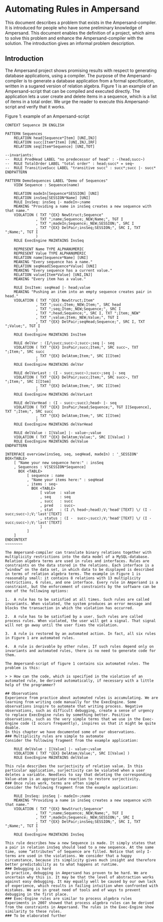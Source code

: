 # Automating Rules in Ampersand

This document describes a problem that exists in the Ampersand-compiler. It is introduced for people who have some preliminary knowledge of Ampersand. This document enables the definition of a project, which aims to solve this problem and enhance the Ampersand-compiler with the solution. The introduction gives an informal problem description.

## Introduction

The Ampersand project shows promising results with respect to generating database applications, using a compiler. The purpose of the Ampersand-compiler is to generate a database application from a formal specification, written in a sugared version of relation algebra. Figure 1 is an example of an Ampersand-script that can be compiled and executed directly. The application lets a user create and delete items in a sequence, which is a list of items in a total order. We urge the reader to execute this Ampersand-script and verify that it works.

Figure 1: example of an Ampersand-script
~~~~~~~~~~~~
CONTEXT Sequence IN ENGLISH

PATTERN Sequences
    RELATION head[Sequence*Item] [UNI,INJ]
    RELATION succ[Item*Item] [UNI,INJ,IRF]
    RELATION seq[Item*Sequence] [UNI,TOT]

--invariants:
--  RULE PredHead LABEL "no predecessor of head" : -(head;succ~)
--  RULE TotalOrder LABEL "total order" : head;succ* = seq~
--  RULE TransitiveSucc LABEL "transitive succ" : succ*;succ |- succ*
ENDPATTERN

PATTERN DemoSequences LABEL "Demo of Sequences"
    VIEW Sequence : Sequence(name)

    RELATION madeIn[Sequence*SESSION] [UNI]
    RELATION insSeq[SESSION*Name] [UNI]
    RULE InsSeq: insSeq |- madeIn~;name
    MEANING "Providing a name in insSeq creates a new sequence with that name."
    VIOLATION ( TXT "{EX} NewStruct;Sequence"
              , TXT ";name;Sequence;_NEW;Name;", TGT I
              , TXT ";madeIn;Sequence;_NEW;SESSION;", SRC I
              , TXT "{EX} DelPair;insSeq;SESSION;", SRC I, TXT ";Name;", TGT I
              )
    ROLE ExecEngine MAINTAINS InsSeq

    REPRESENT Name TYPE ALPHANUMERIC
    REPRESENT Value TYPE ALPHANUMERIC
    RELATION name[Sequence*Name] [UNI]
    MEANING "Every sequence has a name."
    RELATION seqHead[Sequence*Value] [UNI]
    MEANING "Every sequence has a current value."
    RELATION value[Item*Value] [UNI,INJ]
    MEANING "Every item has a value."

    RULE InsItem: seqHead |- head;value
    MEANING "Pushing an item into an empty sequence creates pair in head."
    VIOLATION ( TXT "{EX} NewStruct;Item"
              , TXT ";succ;Item;_NEW;Item;", SRC head
              , TXT ";seq;Item;_NEW;Sequence;", SRC I
              , TXT ";head;Sequence;", SRC I, TXT ";Item;_NEW"
              , TXT ";value;Item;_NEW;Value;", TGT I
              , TXT "{EX} DelPair;seqHead;Sequence;", SRC I, TXT ";Value;", TGT I
              )
    ROLE ExecEngine MAINTAINS InsItem

    RULE delVar : (I/\succ;succ~);succ~;seq |- seq
    VIOLATION ( TXT "{EX} InsPair;succ;Item;", SRC succ~, TXT ";Item;", SRC succ
              , TXT "{EX} DelAtom;Item;", SRC I[Item]
              )
    ROLE ExecEngine MAINTAINS delVar

    RULE delVarLast : (I - succ;succ~);succ~;seq |- seq
    VIOLATION ( TXT "{EX} DelPair;succ;Item;", SRC succ~, TXT ";Item;", SRC I[Item]
              , TXT "{EX} DelAtom;Item;", SRC I[Item]
              )
    ROLE ExecEngine MAINTAINS delVarLast

    RULE delVarHead : (I - succ~;succ);head~ |- seq
    VIOLATION ( TXT "{EX} InsPair;head;Sequence;", TGT I[Sequence], TXT ";Item;", SRC succ
              , TXT "{EX} DelAtom;Item;", SRC I[Item]
              )
    ROLE ExecEngine MAINTAINS delVarHead

    RULE delValue : I[Value] |- value~;value
    VIOLATION ( TXT "{EX} DelAtom;Value;", SRC I[Value] )
    ROLE ExecEngine MAINTAINS delValue
ENDPATTERN

INTERFACE overview(insSeq, seq, seqHead, madeIn) : '_SESSION'
BOX<TABLE>
    [ "Name your new sequence here:" : insSeq
    , Sequences : V[SESSION*Sequence]
      BOX <TABLE>
          [ sequence : name
          , "Name your items here:" : seqHead
          , items : seq~
            BOX <TABLE>
                [ value  : value
                , seq    : seq
                , succ   : succ
                , pred   : succ~
                , stat   : (I /\ head~;head);V;'head'[TEXT] \/ (I - succ;succ~);V;'last'[TEXT] 
                , status : (I -  succ~;succ);V;'head'[TEXT] \/ (I - succ;succ~);V;'last'[TEXT] 
                ]
          ]
    ]
ENDCONTEXT
~~~~~~~~

The Ampersand-compiler can translate binary relations together with multiplicity restrictions into the data model of a MySQL-database. Relation algebra terms are used in rules and interfaces. Rules are constraints on the data stored in the relations. Each interface is a “window” on the data set, in which data to be displayed is described in terms of relation algebra terms. The example in Figure 1 is reasonably small: it contains 8 relations with 13 multiplicity restrictions, 6 rules, and one interface. Every rule in Ampersand is a constraint, but the enforcement of constraints by the software can be one of the following options:

1.  A rule has to be satisfied at all times. Such rules are called invariants. When violated, the system produces an error message and blocks the transaction in which the violation has occurred.

2.  A rule has to be satisfied by a user. Such rules are called process rules. When violated, the user will get a signal. That signal will not go away until the user fixes the violation.

3.  A rule is restored by an automated action. In fact, all six rules in Figure 1 are automated rules.

4.  A rule is derivable by other rules. If such rules depend only on invariants and automated rules, there is no need to generate code for them.

The Ampersand-script of figure 1 contains six automated rules. The problem is this:

> > How can the code, which is specified in the violation of an automated rule, be derived automatically, if necessary with a little help of the programmer?

## Observations
Experience from practice about automated rules is accumulating. We are learning from writing code manually for the ExecEngine. Some observations inspire to automate that writing process. Negative observations, such as difficult debugging, create a sense of urgency to replace ExecEngine rules by something better. Positive observations, such as the very simple terms that we use in the Exec-Engine code (I occurs frequently), inspires us that it might be quite doable.
In this chapter we have documented some of our observations.
###	Multiplicity rules are simple to automate
Consider the following fragment from the example application:

    RULE delValue : I[Value] |- value~;value
    VIOLATION ( TXT "{EX} DelAtom;Value;", SRC I[Value] )
    ROLE ExecEngine MAINTAINS delValue

This rule describes the surjectivity of relation value. In this particular application, surjectivity can be violated when a user deletes a variable. Needless to say that deleting the corresponding Value-atom is an appropriate reaction to restore surjectivity.
###	Once rules work, terms are often simple
Consider the following fragment from the example application:

    RULE InsSeq: insSeq |- madeIn~;name
    MEANING "Providing a name in insSeq creates a new sequence with that name."
    VIOLATION ( TXT "{EX} NewStruct;Sequence"
              , TXT ";name;Sequence;_NEW;Name;", TGT I
              , TXT ";madeIn;Sequence;_NEW;SESSION;", SRC I
              , TXT "{EX} DelPair;insSeq;SESSION;", SRC I, TXT ";Name;", TGT I
              )
    ROLE ExecEngine MAINTAINS InsSeq

This rule describes how a new Sequence is made. It simply states that a pair in relation insSeq should lead to a new sequence. At the same time, some “attributes” of Sequence are filled. Notice that only I-terms are used in the violations. We consider that a happy circumstance, because its simplicity gives much insight and therefore better predictability as to what happens at runtime.
###	Debugging is hard
In practice, debugging in Ampersand has proven to be hard. We are uncertain why this is. It may be that the level of abstraction works against easy debugging. It may equally well be caused by our own lack of experience, which results in failing intuition when confronted with mistakes. We are in great need of tools and of ways to prevent debugging in the first place.
###	Exec-Engine rules are similar to process algebra rules
Experiments in 2007 showed that process algebra rules can be derived from the constraints in Ampersand. The rules in the Exec-Engine show similarity to these rules.
### To be elaborated further
